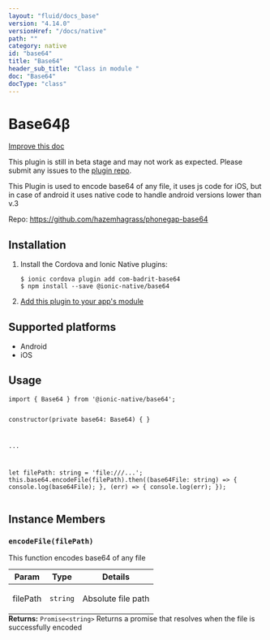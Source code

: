 ```yaml
---
layout: "fluid/docs_base"
version: "4.14.0"
versionHref: "/docs/native"
path: ""
category: native
id: "base64"
title: "Base64"
header_sub_title: "Class in module "
doc: "Base64"
docType: "class"
---
```


<h1 class="api-title">Base64<span class="beta" title="beta">&beta;</span></h1>

<a class="improve-v2-docs" href="http://github.com/ionic-team/ionic-native/edit/master/src/@ionic-native/plugins/base64/index.ts#L1">
  Improve this doc
</a>




<p class="beta-notice">
  This plugin is still in beta stage and may not work as expected. Please
  submit any issues to the <a target="_blank"
  href="https://github.com/hazemhagrass/phonegap-base64/issues">plugin repo</a>.
</p>




<p>This Plugin is used to encode base64 of any file, it uses js code for iOS, but in case of android it uses native code to handle android versions lower than v.3</p>


<p>Repo:
  <a href="https://github.com/hazemhagrass/phonegap-base64">
    https://github.com/hazemhagrass/phonegap-base64
  </a>
</p>


<h2><a class="anchor" name="installation" href="#installation"></a>Installation</h2>
<ol class="installation">
  <li>Install the Cordova and Ionic Native plugins:<br>
    <pre><code class="nohighlight">$ ionic cordova plugin add com-badrit-base64
$ npm install --save @ionic-native/base64
</code></pre>
  </li>
  <li><a href="https://ionicframework.com/docs/native/#Add_Plugins_to_Your_App_Module">Add this plugin to your app's module</a></li>
</ol>



<h2><a class="anchor" name="platforms" href="#platforms"></a>Supported platforms</h2>
<ul>
  <li>Android</li><li>iOS</li>
</ul>






<h2><a class="anchor" name="usage" href="#usage"></a>Usage</h2>
<pre><code class="lang-typescript">import { Base64 } from &#39;@ionic-native/base64&#39;;

constructor(private base64: Base64) { }

...

let filePath: string = &#39;file:///...&#39;;
this.base64.encodeFile(filePath).then((base64File: string) =&gt; {
  console.log(base64File);
}, (err) =&gt; {
  console.log(err);
});
</code></pre>








<h2><a class="anchor" name="instance-members" href="#instance-members"></a>Instance Members</h2>
<h3><a class="anchor" name="encodeFile" href="#encodeFile"></a><code>encodeFile(filePath)</code></h3>


This function encodes base64 of any file
<table class="table param-table" style="margin:0;">
  <thead>
  <tr>
    <th>Param</th>
    <th>Type</th>
    <th>Details</th>
  </tr>
  </thead>
  <tbody>
  <tr>
    <td>
      filePath</td>
    <td>
      <code>string</code>
    </td>
    <td>
      <p>Absolute file path</p>
</td>
  </tr>
  </tbody>
</table>

<div class="return-value" markdown="1">
  <i class="icon ion-arrow-return-left"></i>
  <b>Returns:</b> <code>Promise&lt;string&gt;</code> Returns a promise that resolves when the file is successfully encoded
</div>





